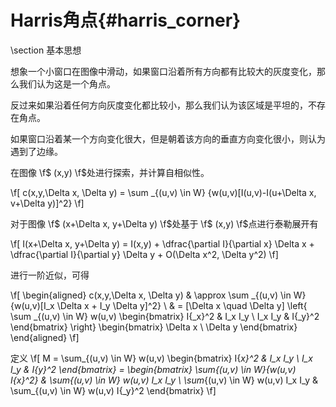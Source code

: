 Harris角点{#harris_corner}
==========================

\section 基本思想

想象一个小窗口在图像中滑动，如果窗口沿着所有方向都有比较大的灰度变化，那么我们认为这是一个角点。

反过来如果沿着任何方向灰度变化都比较小，那么我们认为该区域是平坦的，不存在角点。

如果窗口沿着某一个方向变化很大，但是朝着该方向的垂直方向变化很小，则认为遇到了边缘。

在图像 \f$ (x,y) \f$处进行探索，并计算自相似性。

\f[
    c(x,y,\Delta x, \Delta y) = \sum _{(u,v) \in W} {w(u,v)[I(u,v)-I(u+\Delta x, v+\Delta y)]^2}
\f]

对于图像 \f$ (x+\Delta x, y+\Delta y) \f$处基于 \f$ (x,y) \f$点进行泰勒展开有

\f[
    I(x+\Delta x, y+\Delta y) = I(x,y) + \dfrac{\partial I}{\partial x} \Delta x + \dfrac{\partial I}{\partial y} \Delta y + O(\Delta x^2, \Delta y^2)
\f]

进行一阶近似，可得

\f[
    \begin{aligned}
    c(x,y,\Delta x, \Delta y) & \approx \sum _{(u,v) \in W} {w(u,v)[I_x \Delta x + I_y \Delta y]^2} \\
    & = [\Delta x \quad \Delta y] \left\{ \sum _{(u,v) \in W} w(u,v) \begin{bmatrix} I{_x}^2 & I_x I_y \\
    I_x I_y & I{_y}^2
    \end{bmatrix} \right\}
    \begin{bmatrix}
    \Delta x \\
    \Delta y
    \end{bmatrix}
    \end{aligned}
\f]

定义
\f[
    M = \sum_{(u,v) \in W} w(u,v) \begin{bmatrix} I{_x}^2 & I_x I_y \\
    I_x I_y & I{_y}^2
    \end{bmatrix}
     = \begin{bmatrix} \sum_{(u,v) \in W}{w(u,v) I{_x}^2} & \sum_{(u,v) \in W} w(u,v) I_x I_y \\
    \sum_{(u,v) \in W} w(u,v) I_x I_y & \sum_{(u,v) \in W} w(u,v)  I{_y}^2
    \end{bmatrix}
\f]
